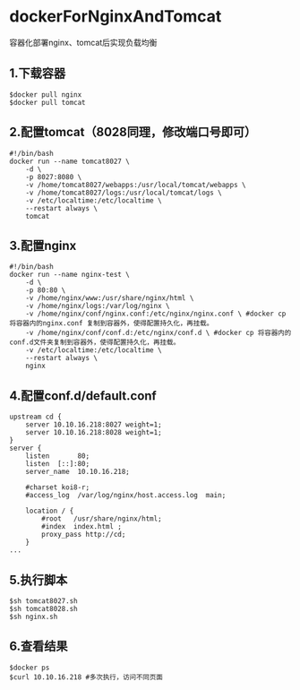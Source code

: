 # dockerForNginxAndTomcat
容器化部署nginx、tomcat后实现负载均衡

## 1.下载容器
    $docker pull nginx
    $docker pull tomcat

## 2.配置tomcat（8028同理，修改端口号即可）
    #!/bin/bash
    docker run --name tomcat8027 \
        -d \
        -p 8027:8080 \
        -v /home/tomcat8027/webapps:/usr/local/tomcat/webapps \
        -v /home/tomcat8027/logs:/usr/local/tomcat/logs \
        -v /etc/localtime:/etc/localtime \
        --restart always \
        tomcat

## 3.配置nginx
    #!/bin/bash
    docker run --name nginx-test \
        -d \
        -p 80:80 \
        -v /home/nginx/www:/usr/share/nginx/html \
        -v /home/nginx/logs:/var/log/nginx \
        -v /home/nginx/conf/nginx.conf:/etc/nginx/nginx.conf \ #docker cp 将容器内的nginx.conf 复制到容器外，使得配置持久化，再挂载。
        -v /home/nginx/conf/conf.d:/etc/nginx/conf.d \ #docker cp 将容器内的conf.d文件夹复制到容器外，使得配置持久化，再挂载。
        -v /etc/localtime:/etc/localtime \
        --restart always \
        nginx
## 4.配置conf.d/default.conf

    upstream cd {
        server 10.10.16.218:8027 weight=1;
        server 10.10.16.218:8028 weight=1;
    }
    server {
        listen       80;
        listen  [::]:80;
        server_name  10.10.16.218;

        #charset koi8-r;
        #access_log  /var/log/nginx/host.access.log  main;

        location / {
            #root   /usr/share/nginx/html;
            #index  index.html ;
            proxy_pass http://cd;
        }
    ...
## 5.执行脚本
    $sh tomcat8027.sh
    $sh tomcat8028.sh
    $sh nginx.sh
## 6.查看结果
    $docker ps 
    $curl 10.10.16.218 #多次执行，访问不同页面
